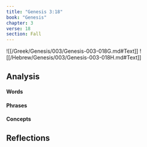 ```yaml
---
title: "Genesis 3:18"
book: "Genesis"
chapter: 3
verse: 18
section: Fall
---
```

![[/Greek/Genesis/003/Genesis-003-018G.md#Text]]
![[/Hebrew/Genesis/003/Genesis-003-018H.md#Text]]

## Analysis

#### Words

#### Phrases

#### Concepts

## Reflections

